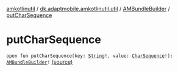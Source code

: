 [amkotlinutil](../../index.md) / [dk.adaptmobile.amkotlinutil.util](../index.md) / [AMBundleBuilder](index.md) / [putCharSequence](./put-char-sequence.md)

# putCharSequence

`open fun putCharSequence(key: `[`String`](https://kotlinlang.org/api/latest/jvm/stdlib/kotlin/-string/index.html)`!, value: `[`CharSequence`](https://kotlinlang.org/api/latest/jvm/stdlib/kotlin/-char-sequence/index.html)`!): `[`AMBundleBuilder`](index.md)`!` [(source)](https://github.com/adaptmobile-organization/amkotlinutil/tree/master/amkotlinutil/src/main/java/dk/adaptmobile/amkotlinutil/util/AMBundleBuilder.java#L88)